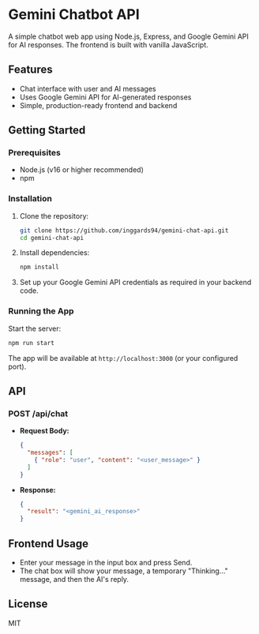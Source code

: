 # Gemini Chatbot API

A simple chatbot web app using Node.js, Express, and Google Gemini API for AI responses. The frontend is built with vanilla JavaScript.

## Features
- Chat interface with user and AI messages
- Uses Google Gemini API for AI-generated responses
- Simple, production-ready frontend and backend

## Getting Started

### Prerequisites
- Node.js (v16 or higher recommended)
- npm

### Installation
1. Clone the repository:
   ```bash
   git clone https://github.com/inggards94/gemini-chat-api.git
   cd gemini-chat-api
   ```
2. Install dependencies:
   ```bash
   npm install
   ```
3. Set up your Google Gemini API credentials as required in your backend code.

### Running the App
Start the server:
```bash
npm run start
```

The app will be available at `http://localhost:3000` (or your configured port).

## API
### POST /api/chat
- **Request Body:**
  ```json
  {
    "messages": [
      { "role": "user", "content": "<user_message>" }
    ]
  }
  ```
- **Response:**
  ```json
  {
    "result": "<gemini_ai_response>"
  }
  ```

## Frontend Usage
- Enter your message in the input box and press Send.
- The chat box will show your message, a temporary "Thinking..." message, and then the AI's reply.

## License
MIT

